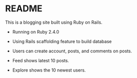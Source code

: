# README

This is a blogging site built using Ruby on Rails.

* Running on Ruby 2.4.0

* Using Rails scaffolding feature to build database

* Users can create account, posts, and comments on posts.

* Feed shows latest 10 posts.

* Explore shows the 10 newest users.
